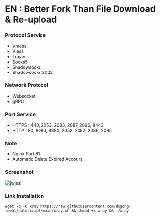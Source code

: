 <h1>
EN : Better Fork Than File Download & Re-upload</h1>

### Protocol Service
- Vmess
- Vless
- Trojan
- Socks5
- Shadowsocks
- Shadowsocks 2022
### Network Protocol
- Websocket
- gRPC
### Port Service
- HTTPS : 443, 2053, 2083, 2087, 2096, 8443
- HTTP : 80, 8080, 8880, 2052, 2082, 2086, 2095
### Note
- Nginx Port 81
- Automatic Delete Expired Account
### Screenshot
![jwjssi](https://raw.githubusercontent.com/dugong-lewat/autoscript/main/xray.jpg)
### Link Installation
```
wget -q -O xray https://raw.githubusercontent.com/dugong-lewat/autoscript/main/xray.sh && chmod +x xray && ./xray
```
